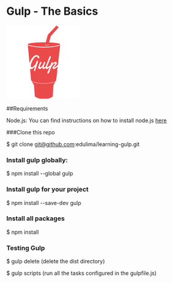# Gulp - The Basics
![alt tag](https://github.com/edulima/learning-gulp/blob/master/gulp-icon.png)


##Requirements

Node.js: You can find instructions on how to install node.js [here](https://nodejs.org/en/)

###Clone this repo

$ git clone git@github.com:edulima/learning-gulp.git

### Install gulp globally:

$ npm install --global gulp

### Install gulp for your project

$ npm install --save-dev gulp

### Install all packages

$ npm install

### Testing Gulp

$ gulp delete (delete the dist directory)

$ gulp scripts (run all the tasks configured in the gulpfile.js)



